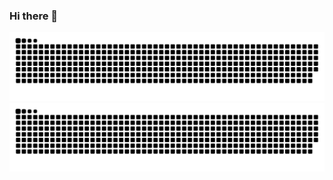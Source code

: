 ### Hi there 👋
![Snake animation](https://github.com/adharshcb/adharshcb/blob/output/github-contribution-grid-snake-dark.svg)
<picture>
  <source media="(prefers-color-scheme: dark)" srcset="https://github.com/adharshcb/adharshcb/blob/output/github-contribution-grid-snake-dark.svg">
  <source media="(prefers-color-scheme: light)" srcset="https://github.com/adharshcb/adharshcb/blob/output/github-contribution-grid-snake.svg">
  <img alt="github contribution grid snake animation" src="https://github.com/adharshcb/adharshcb/blob/output/github-contribution-grid-snake-dark.svg">
</picture>
